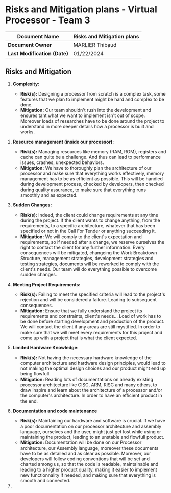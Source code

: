 # Risks and Mitigation plans - Virtual Processor - Team 3

| **Document Name**  | Risks and Mitigation plans |
|--------------------|----------------------------|
| **Document Owner** | MARLIER Thibaud            |
|**Last Modification (Date)**| 01/22/2024         |

## Risks and Mitigation

1. **Complexity:**
   - **Risk(s):** Designing a processor from scratch is a complex task, some features that we plan to implement might be hard and complex to be done.
   - **Mitigation:** Our team shouldn't rush into the development and ensures taht what we want to implement isn't out of scope. Moreover loads of researches have to be done around the project to understand in more deeper details how a processor is built and works.

2. **Resource management (inside our processor):**
   - **Risk(s):** Managing resources like memory (RAM, ROM), registers and cache can quite be a challenge. And thus can lead to performance issues, crashes, unexpected behaviors.
   - **Mitigation:** We have to thoroughly plan the architecture of our processor and make sure that everything works effectively, memory management has to be as efficient as possible. This will be handled during development process, checked by developers, then checked during quality assurance, to make sure that everything runs smoothly and as expected.

3. **Sudden Changes:**
    - **Risk(s):** Indeed, the client could change requirements at any time during the project. If the client wants to change anything, from the requirements, to a specific architecture, whatever that has been specified or not in the Call For Tender or anything succeeding it. 
    - **Mitigation:** We will comply to the client's expectation and requirements, so if needed after a change, we reserve ourselves the right to contact the client for any further information. Every consequences will be mitigated, changeing the Work Breakdown Structure, management strategies, development strategies and testing strategies, documents will be reworked to comply with the client's needs. Our team will do everything possible to overcome sudden changes.

4. **Meeting Project Requirements:**
    - **Risk(s):** Failing to meet the specified criteria will lead to the project's rejection and will be considered a failure. Leading to subsequent consequences.
    - **Mitigation:** Ensure that we fully understand the project its requirements and constraints, client's needs... Load of work has to be done before starting development and production of the product. We will contact the client if any areas are still mystified. In order to make sure that we will meet every requirements for this project and come up with a project that is what the client expected.

5. **Limited Hardware Knowledge:**
    - **Risk(s):** Not having the necessary hardware knowledge of the computer architecture and hardware design principles, would lead to not making the optimal design choices and our product might end up being flowfull.
    - **Mitigation:** Reading lots of documentations on already existing processor architecture like CISC, ARM, RISC and many others, to draw inspire and learn about the architecture of a processor and/or the computer's architecture. In order to have an efficient product in the end.


6. **Documentation and code maintenance**
    - **Risk(s):** Maintaining our hardware and software is crucial. If we have a poor documentation on our processor architecture and assembly language, ourselves and the user, might just get lost while using or maintaining the product, leading to an unstable and flowfull product.
    - **Mitigation:** Documentation will be done on our Processor architecture, our Assembly language, moreover these documents have to be as detailed and as clear as possible. Moreover, our developers will follow coding conventions that will be set and charted among us, so that the code is readable, maintainable and leading to a higher product quality, making it easier to implement new functionnality if needed, and making sure that everything is smooth and connected.

7. 